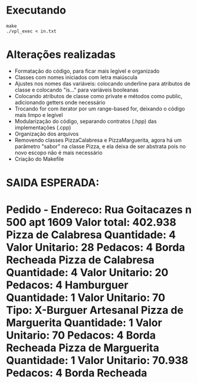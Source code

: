 # Executando

```
make
./vpl_exec < in.txt
```

# Alterações realizadas

- Formatação do código, para ficar mais legível e organizado
- Classes com nomes iniciados com letra maiúscula
- Ajustes nos nomes das variáveis: colocando underline para atributos de classe e colocando "is..." para variáveis booleanas
- Colocando atributos de classe como private e métodos como public, adicionando getters onde necessário
- Trocando for com iterator por um range-based for, deixando o código mais limpo e legível
- Modularização do código, separando contratos (.hpp) das implementações (.cpp)
- Organização dos arquivos
- Removendo classes PizzaCalabresa e PizzaMarguerita, agora há um parâmetro "sabor" na classe Pizza, e ela deixa de ser abstrata pois no novo escopo não é mais necessário
- Criação do Makefile

# SAIDA ESPERADA:

Pedido - Endereco: Rua Goitacazes n 500 apt 1609
Valor total: 402.938
Pizza de Calabresa
Quantidade: 4
Valor Unitario: 28
Pedacos: 4
Borda Recheada
Pizza de Calabresa
Quantidade: 4
Valor Unitario: 20
Pedacos: 4
Hamburguer
Quantidade: 1
Valor Unitario: 70
Tipo: X-Burguer
Artesanal
Pizza de Marguerita
Quantidade: 1
Valor Unitario: 70
Pedacos: 4
Borda Recheada
Pizza de Marguerita
Quantidade: 1
Valor Unitario: 70.938
Pedacos: 4
Borda Recheada
================================
